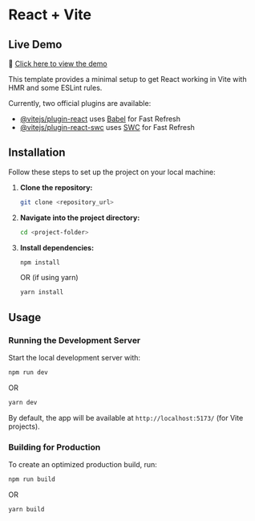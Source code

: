 # React + Vite

## Live Demo  
🔗 [Click here to view the demo](https://super-parfait-b1cee2.netlify.app/)


This template provides a minimal setup to get React working in Vite with HMR and some ESLint rules.

Currently, two official plugins are available:

- [@vitejs/plugin-react](https://github.com/vitejs/vite-plugin-react/blob/main/packages/plugin-react/README.md) uses [Babel](https://babeljs.io/) for Fast Refresh
- [@vitejs/plugin-react-swc](https://github.com/vitejs/vite-plugin-react-swc) uses [SWC](https://swc.rs/) for Fast Refresh

## Installation

Follow these steps to set up the project on your local machine:

1. **Clone the repository:**
   ```sh
   git clone <repository_url>
   ```
2. **Navigate into the project directory:**
   ```sh
   cd <project-folder>
   ```
3. **Install dependencies:**
   ```sh
   npm install
   ```
   OR (if using yarn)
   ```sh
   yarn install
   ```

## Usage

### Running the Development Server
Start the local development server with:
```sh
npm run dev
```
OR
```sh
yarn dev
```

By default, the app will be available at `http://localhost:5173/` (for Vite projects).

### Building for Production
To create an optimized production build, run:
```sh
npm run build
```
OR
```sh
yarn build
```
